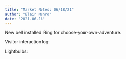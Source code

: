 ```yaml
---
title: "Market Notes: 06/18/21"
author: "Blair Munro"
date: "2021-06-18"
---
```


New bell installed. Ring for choose-your-own-adventure.

Visitor interaction log:



Lightbulbs:



